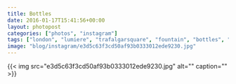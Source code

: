 ```yaml
---
title: Bottles
date: 2016-01-17T15:41:56+00:00
layout: photopost
categories: ["photos", "instagram"]
tags: ["london", "lumiere", "trafalgarsquare", "fountain", "bottles", "environment", "light"]
image: "blog/instagram/e3d5c63f3cd50af93b0333012ede9230.jpg"
---
```


{{< img src="e3d5c63f3cd50af93b0333012ede9230.jpg" alt="" caption="" >}}




